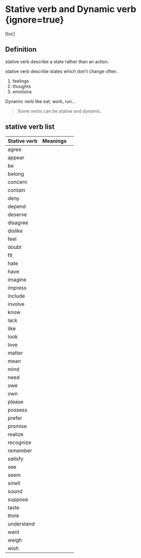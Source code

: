 # Stative verb and Dynamic verb {ignore=true}

[toc]

## Definition

stative verb describe a state rather than an action.

stative verb describe states which don't change often.

1. feelings
2. thoughts
3. emotions

Dynamic verb like eat, work, run...

> Some verbs can be stative and dynamic.

## stative verb list

| Stative verb | Meanings |  |
| --- | --- | --- |
| agree |||
| appear |||
| be |||
| belong |||
| concern |||
| contain |||
| deny |||
| depend |||
| deserve |||
| disagree |||
| dislike |||
| feel |||
| doubt |||
| fit |||
| hate |||
| have |||
| imagine |||
| impress |||
| include |||
| involve |||
| know |||
| lack |||
| like |||
| look |||
| love |||
| matter |||
| mean |||
| mind |||
| need |||
| owe |||
| own |||
| please |||
| possess |||
| prefer |||
| promise |||
| realize |||
| recognize |||
| remember |||
| satisfy |||
| see |||
| seem |||
| smell |||
| sound |||
| suppose |||
| taste |||
| think |||
| understand |||
| want |||
| weigh |||
| wish |||